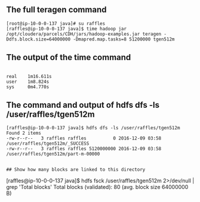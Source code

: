 ## The full teragen command
```
[root@ip-10-0-0-137 java]# su raffles
[raffles@ip-10-0-0-137 java]$ time hadoop jar /opt/cloudera/parcels/CDH/jars/hadoop-examples.jar teragen -Ddfs.block.size=64000000 -Dmapred.map.tasks=8 51200000 tgen512m

```
## The output of the time command
```

real    1m16.611s
user    1m8.824s
sys     0m4.770s

```

## The command and output of hdfs dfs -ls /user/raffles/tgen512m
```
[raffles@ip-10-0-0-137 java]$ hdfs dfs -ls /user/raffles/tgen512m
Found 2 items
-rw-r--r--   3 raffles raffles          0 2016-12-09 03:58 /user/raffles/tgen512m/_SUCCESS
-rw-r--r--   3 raffles raffles 5120000000 2016-12-09 03:58 /user/raffles/tgen512m/part-m-00000


## Show how many blocks are linked to this directory
```
[raffles@ip-10-0-0-137 java]$ hdfs fsck /user/raffles/tgen512m 2>/dev/null | grep 'Total blocks'
 Total blocks (validated):      80 (avg. block size 64000000 B)
```

